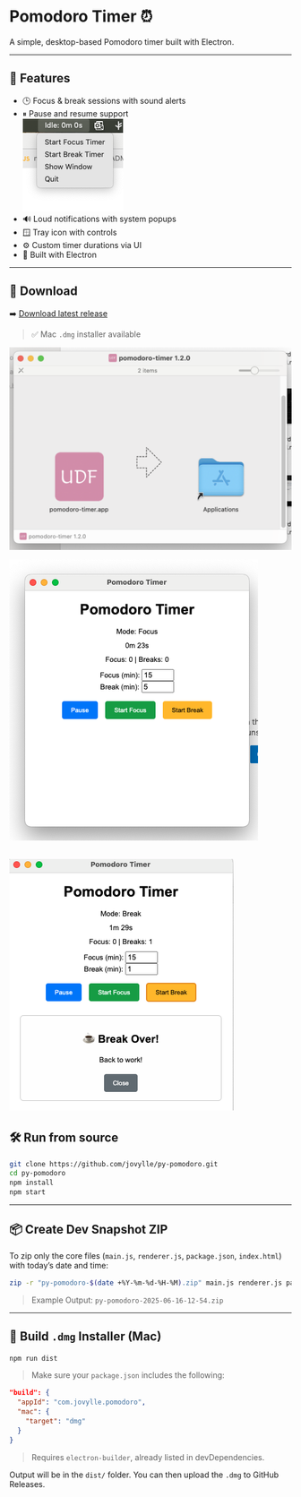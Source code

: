
# Pomodoro Timer ⏰

A simple, desktop-based Pomodoro timer built with Electron.


---

## 🧠 Features

- 🕒 Focus & break sessions with sound alerts  
- ⏸ Pause and resume support  
![screenshot](./menu-frommenubar.png) <!-- optional -->
- 🔊 Loud notifications with system popups  
- 🪟 Tray icon with controls  
- ⚙️ Custom timer durations via UI  
- 🧩 Built with Electron  

---

## 🚀 Download

➡️ [Download latest release](https://github.com/jovylle/py-pomodoro/releases/latest)

> ✅ Mac `.dmg` installer available

![screenshot](./install.png) <!-- optional -->

![screenshot](./window.png) <!-- optional -->

![screenshot](./window-with-alert.png) <!-- optional -->
---

## 🛠 Run from source

```bash
git clone https://github.com/jovylle/py-pomodoro.git
cd py-pomodoro
npm install
npm start
````

---

## 📦 Create Dev Snapshot ZIP

To zip only the core files (`main.js`, `renderer.js`, `package.json`, `index.html`) with today’s date and time:

```bash
zip -r "py-pomodoro-$(date +%Y-%m-%d-%H-%M).zip" main.js renderer.js package.json index.html
```

> Example Output: `py-pomodoro-2025-06-16-12-54.zip`

---

## 🧱 Build `.dmg` Installer (Mac)

```bash
npm run dist
```

> Make sure your `package.json` includes the following:

```json
"build": {
  "appId": "com.jovylle.pomodoro",
  "mac": {
    "target": "dmg"
  }
}
```

> Requires `electron-builder`, already listed in devDependencies.

Output will be in the `dist/` folder.
You can then upload the `.dmg` to GitHub Releases.
